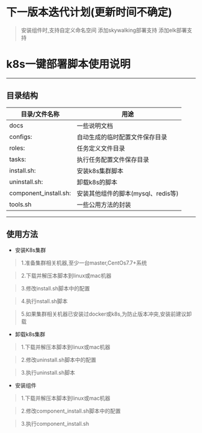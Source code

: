 # 下一版本迭代计划(更新时间不确定)
> 安装组件时,支持自定义命名空间
> 添加skywalking部署支持
> 添加elk部署支持

# k8s一键部署脚本使用说明
***
## 目录结构
目录/文件名称            |  用途
---|--- 
docs                   | 一些说明文档
configs:               | 自动生成的临时配置文件保存目录
roles:                 | 任务定义文件目录
tasks:                 | 执行任务配置文件保存目录
install.sh:            | 安装k8s集群脚本
uninstall.sh:          | 卸载k8s的脚本
component_install.sh:  | 安装其他组件的脚本(mysql、redis等)
tools.sh               | 一些公用方法的封装

***
## 使用方法
* 安装K8s集群
>1.准备集群相关机器,至少一台master,CentOs7.7+系统

>2.下载并解压本脚本到linux或mac机器

>3.修改install.sh脚本中的配置

>4.执行nstall.sh脚本

>5.如果集群相关机器已安装过docker或k8s,为防止版本冲突,安装前建议卸载

* 卸载k8s集群
>1.下载并解压本脚本到linux或mac机器

>2.修改uninstall.sh脚本中的配置

>3.执行uninstall.sh脚本

* 安装组件
>1.下载并解压本脚本到linux或mac机器

>2.修改component_install.sh脚本中的配置

>3.执行component_install.sh